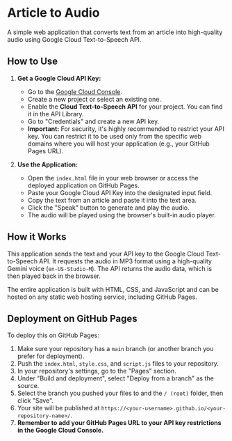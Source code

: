# Article to Audio

A simple web application that converts text from an article into high-quality audio using Google Cloud Text-to-Speech API.

## How to Use

1.  **Get a Google Cloud API Key:**
    *   Go to the [Google Cloud Console](https://console.cloud.google.com/).
    *   Create a new project or select an existing one.
    *   Enable the **Cloud Text-to-Speech API** for your project. You can find it in the API Library.
    *   Go to "Credentials" and create a new API key.
    *   **Important:** For security, it's highly recommended to restrict your API key. You can restrict it to be used only from the specific web domains where you will host your application (e.g., your GitHub Pages URL).

2.  **Use the Application:**
    *   Open the `index.html` file in your web browser or access the deployed application on GitHub Pages.
    *   Paste your Google Cloud API Key into the designated input field.
    *   Copy the text from an article and paste it into the text area.
    *   Click the "Speak" button to generate and play the audio.
    *   The audio will be played using the browser's built-in audio player.

## How it Works

This application sends the text and your API key to the Google Cloud Text-to-Speech API. It requests the audio in MP3 format using a high-quality Gemini voice (`en-US-Studio-M`). The API returns the audio data, which is then played back in the browser.

The entire application is built with HTML, CSS, and JavaScript and can be hosted on any static web hosting service, including GitHub Pages.

## Deployment on GitHub Pages

To deploy this on GitHub Pages:

1.  Make sure your repository has a `main` branch (or another branch you prefer for deployment).
2.  Push the `index.html`, `style.css`, and `script.js` files to your repository.
3.  In your repository's settings, go to the "Pages" section.
4.  Under "Build and deployment", select "Deploy from a branch" as the source.
5.  Select the branch you pushed your files to and the `/ (root)` folder, then click "Save".
6.  Your site will be published at `https://<your-username>.github.io/<your-repository-name>/`.
7.  **Remember to add your GitHub Pages URL to your API key restrictions in the Google Cloud Console.**
